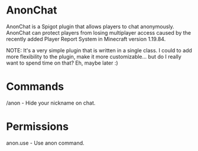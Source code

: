 # AnonChat
AnonChat is a Spigot plugin that allows players to chat anonymously. AnonChat can protect players from losing multiplayer access caused by the recently added Player Report System in Minecraft version 1.19.84.

NOTE: It's a very simple plugin that is written in a single class. I could to add more flexibility to the plugin, make it more customizable... but do I really want to spend time on that? Eh, maybe later :)

# Commands
/anon - Hide your nickname on chat.

# Permissions
anon.use - Use anon command.

